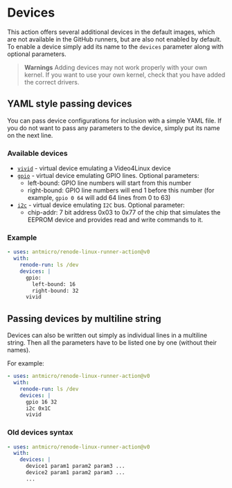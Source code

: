 # Devices

This action offers several additional devices in the default images, which are not available in the GitHub runners, but are also not enabled by default. To enable a device simply add its name to the `devices` parameter along with optional parameters.

> **Warnings**
> Adding devices may not work properly with your own kernel. If you want to use your own kernel, check that you have added the correct drivers.

## YAML style passing devices

You can pass device configurations for inclusion with a simple YAML file. If you do not want to pass any parameters to the device, simply put its name on the next line.

### Available devices

- [`vivid`](https://www.kernel.org/doc/html/latest/admin-guide/media/vivid.html) - virtual device emulating a Video4Linux device
- [`gpio`](https://docs.kernel.org/admin-guide/gpio/gpio-mockup.html) - virtual device emulating GPIO lines. Optional parameters:
  - left-bound: GPIO line numbers will start from this number
  - right-bound: GPIO line numbers will end 1 before this number (for example, `gpio 0 64` will add 64 lines from 0 to 63)
- [`i2c`](https://www.kernel.org/doc/html/v5.10/i2c/i2c-stub.html) - virtual device emulating `I2C` bus. Optional parameter:
  - chip-addr: 7 bit address 0x03 to 0x77 of the chip that simulates the EEPROM device and provides read and write commands to it.

### Example

```yaml
- uses: antmicro/renode-linux-runner-action@v0
  with:
    renode-run: ls /dev
    devices: |
      gpio:
        left-bound: 16
        right-bound: 32
      vivid
```

## Passing devices by multiline string

Devices can also be written out simply as individual lines in a multiline string. Then all the parameters have to be listed one by one (without their names).

For example:

```yaml
- uses: antmicro/renode-linux-runner-action@v0
  with:
    renode-run: ls /dev
    devices: |
      gpio 16 32
      i2c 0x1C
      vivid
```

### Old devices syntax

```yaml
- uses: antmicro/renode-linux-runner-action@v0
  with:
    devices: |
      device1 param1 param2 param3 ...
      device2 param1 param2 param3 ...
      ...
```

